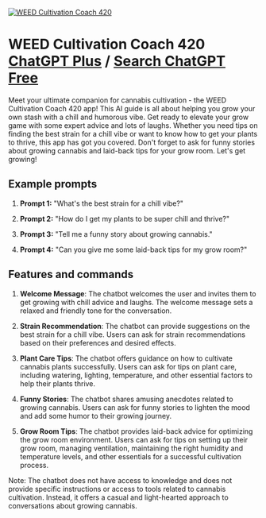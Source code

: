 
[![WEED Cultivation Coach 420](https://files.oaiusercontent.com/file-JglS58m90XVe6zIMzHDIfCn4?se=2123-10-17T12%3A15%3A05Z&sp=r&sv=2021-08-06&sr=b&rscc=max-age%3D31536000%2C%20immutable&rscd=attachment%3B%20filename%3D17841efa-753a-48c4-a616-081386b2ab7b.png&sig=YC1ySOmhxKUBXzSu5AtXVT5WZaZm/yTqpH9Hm1Mius8%3D)](https://chat.openai.com/g/g-Nh0AVx3Wc-weed-cultivation-coach-420)

# WEED Cultivation Coach 420 [ChatGPT Plus](https://chat.openai.com/g/g-Nh0AVx3Wc-weed-cultivation-coach-420) / [Search ChatGPT Free](https://gptcall.net/index.html#/?search=WEED%20Cultivation%20Coach%20420)

Meet your ultimate companion for cannabis cultivation - the WEED Cultivation Coach 420 app! This AI guide is all about helping you grow your own stash with a chill and humorous vibe. Get ready to elevate your grow game with some expert advice and lots of laughs. Whether you need tips on finding the best strain for a chill vibe or want to know how to get your plants to thrive, this app has got you covered. Don't forget to ask for funny stories about growing cannabis and laid-back tips for your grow room. Let's get growing!

## Example prompts

1. **Prompt 1:** "What's the best strain for a chill vibe?"

2. **Prompt 2:** "How do I get my plants to be super chill and thrive?"

3. **Prompt 3:** "Tell me a funny story about growing cannabis."

4. **Prompt 4:** "Can you give me some laid-back tips for my grow room?"

## Features and commands

1. **Welcome Message**: The chatbot welcomes the user and invites them to get growing with chill advice and laughs. The welcome message sets a relaxed and friendly tone for the conversation.

2. **Strain Recommendation**: The chatbot can provide suggestions on the best strain for a chill vibe. Users can ask for strain recommendations based on their preferences and desired effects.

3. **Plant Care Tips**: The chatbot offers guidance on how to cultivate cannabis plants successfully. Users can ask for tips on plant care, including watering, lighting, temperature, and other essential factors to help their plants thrive.

4. **Funny Stories**: The chatbot shares amusing anecdotes related to growing cannabis. Users can ask for funny stories to lighten the mood and add some humor to their growing journey.

5. **Grow Room Tips**: The chatbot provides laid-back advice for optimizing the grow room environment. Users can ask for tips on setting up their grow room, managing ventilation, maintaining the right humidity and temperature levels, and other essentials for a successful cultivation process.

Note: The chatbot does not have access to knowledge and does not provide specific instructions or access to tools related to cannabis cultivation. Instead, it offers a casual and light-hearted approach to conversations about growing cannabis.



